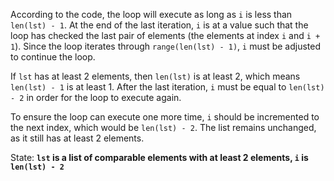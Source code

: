 According to the code, the loop will execute as long as `i` is less than `len(lst) - 1`. At the end of the last iteration, `i` is at a value such that the loop has checked the last pair of elements (the elements at index `i` and `i + 1`). Since the loop iterates through `range(len(lst) - 1)`, `i` must be adjusted to continue the loop.

If `lst` has at least 2 elements, then `len(lst)` is at least 2, which means `len(lst) - 1` is at least 1. After the last iteration, `i` must be equal to `len(lst) - 2` in order for the loop to execute again.

To ensure the loop can execute one more time, `i` should be incremented to the next index, which would be `len(lst) - 2`. The list remains unchanged, as it still has at least 2 elements.

State: **`lst` is a list of comparable elements with at least 2 elements, `i` is `len(lst) - 2`**